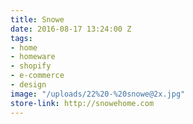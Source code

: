 ```yaml
---
title: Snowe
date: 2016-08-17 13:24:00 Z
tags:
- home
- homeware
- shopify
- e-commerce
- design
image: "/uploads/22%20-%20snowe@2x.jpg"
store-link: http://snowehome.com
---
```


